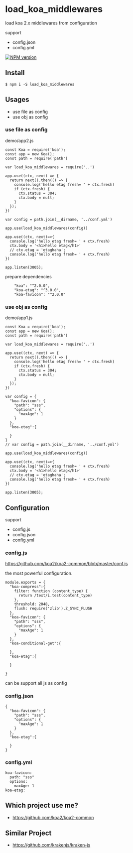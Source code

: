# load_koa_middlewares

load koa 2.x middlewares from configuration

support 

- config.json
- config.yml 

[![NPM version](https://img.shields.io/npm/v/load_koa_middlewares.svg?style=flat-square)](https://www.npmjs.com/package/load_koa_middlewares)

## Install

```
$ npm i -S load_koa_middlewares
```

## Usages

- use file as config
- use obj as config

### use file as config

demo/app2.js

```
const Koa = require('koa');
const app = new Koa();
const path = require('path')

var load_koa_middlewares = require('..')

app.use((ctx, next) => {
  return next().then(() => {
    console.log('hello etag fresh= ' + ctx.fresh)
    if (ctx.fresh) {
      ctx.status = 304;
      ctx.body = null;
    }
  });
})

var config = path.join(__dirname, '../conf.yml')

app.use(load_koa_middlewares(config))

app.use((ctx, next)=>{
  console.log('hello etag fresh= ' + ctx.fresh)
  ctx.body = '<h1>hello etag</h1>'
  // ctx.etag = 'etaghaha';
  console.log('hello etag fresh= ' + ctx.fresh)
})

app.listen(3005);

```

prepare dependencies

```
    "koa": "^2.0.0",
    "koa-etag": "^3.0.0",
    "koa-favicon": "^2.0.0"
```

### use obj as config

demo/app1.js

```
const Koa = require('koa');
const app = new Koa();
const path = require('path')

var load_koa_middlewares = require('..')

app.use((ctx, next) => {
  return next().then(() => {
    console.log('hello etag fresh= ' + ctx.fresh)
    if (ctx.fresh) {
      ctx.status = 304;
      ctx.body = null;
    }
  });
})

var config = {
  "koa-favicon": {
    "path": "sss",
    "options": {
      "maxAge": 1
    }
  },
  "koa-etag":{
    
  }
}
// var config = path.join(__dirname, '../conf.yml')

app.use(load_koa_middlewares(config))

app.use((ctx, next)=>{
  console.log('hello etag fresh= ' + ctx.fresh)
  ctx.body = '<h1>hello etag</h1>'
  // ctx.etag = 'etaghaha';
  console.log('hello etag fresh= ' + ctx.fresh)
})

app.listen(3005);

```

## Configuration

support 

- config.js
- config.json
- config.yml 

### config.js

https://github.com/koa2/koa2-common/blob/master/conf.js

the most powerful configuration.

```
module.exports = { 
  "koa-compress":{
    filter: function (content_type) {
      return /text/i.test(content_type)
    },
    threshold: 2048,
    flush: require('zlib').Z_SYNC_FLUSH
  },
  "koa-favicon": {
    "path": "sss",
    "options": {
      "maxAge": 1
    }
  },
  "koa-conditional-get":{
    
  },
  "koa-etag":{
    
  }
  
}
```

can be support all js as config

### config.json

```
{
  "koa-favicon": {
    "path": "sss",
    "options": {
      "maxAge": 1
    }
  },
  "koa-etag":{
    
  }
}
```

### config.yml

```
koa-favicon:
  path: "sss"
  options:
    maxAge: 1
koa-etag:
```

## Which project use me?

- https://github.com/koa2/koa2-common

## Similar Project

- https://github.com/krakenjs/kraken-js
